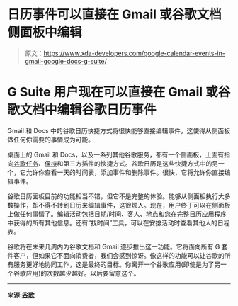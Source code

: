 # 日历事件可以直接在 Gmail 或谷歌文档侧面板中编辑

> 原文：<https://www.xda-developers.com/google-calendar-events-in-gmail-google-docs-g-suite/>

# G Suite 用户现在可以直接在 Gmail 或谷歌文档中编辑谷歌日历事件

Gmail 和 Docs 中的谷歌日历快捷方式将很快能够直接编辑事件，这使得从侧面板做任何你需要的事情成为可能。

桌面上的 Gmail 和 Docs，以及一系列其他谷歌服务，都有一个侧面板，上面有指向[谷歌任务](https://www.xda-developers.com/google-calendar-finally-begins-testing-integration-google-tasks/)、[保持](https://www.xda-developers.com/google-keep-5-20-create-drawings-lockscreen/)和第三方插件的快捷方式。谷歌日历是这些快捷方式中的另一个，它允许你查看一天的时间表，添加事件和删除事件。很快，它将允许你直接编辑事件。

谷歌日历面板目前的功能相当不错，但它不是完整的体验。能够从侧面板执行大多数操作，却不得不转到日历来编辑事件，这很烦人。现在，用户终于可以在侧面板上做任何事情了。编辑活动包括日期/时间、客人、地点和您在完整日历应用程序中获得的所有其他信息。还有“找时间”工具，可以在安排活动时查看其他人的日程表。

谷歌将在未来几周内为谷歌文档和 Gmail 逐步推出这一功能。它将面向所有 G 套件客户，但如果它不面向消费者，我们会感到惊讶。像这样的功能可以让谷歌的所有服务更好地协同工作，这是最终的目标。你离开一个谷歌应用(即使是为了另一个谷歌应用)的次数越少越好。以后要留意这个。

* * *

**来源:[谷歌](https://gsuiteupdates.googleblog.com/2020/06/edit-calendar-events-directly-from-gmail-and-docs.html)**